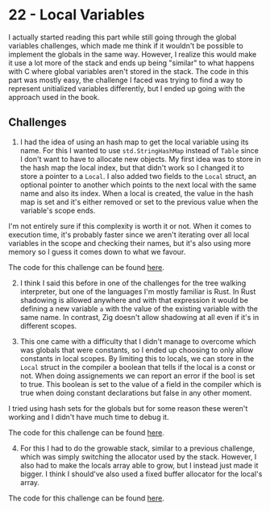 # 22 - Local Variables

I actually started reading this part while still going through the global variables challenges, which made me think if it wouldn't be possible to implement the globals in the same way. However, I realize this would make it use a lot more of the stack and ends up being "similar" to what happens with C where global variables aren't stored in the stack. The code in this part was mostly easy, the challenge I faced was trying to find a way to represent unitialized variables differently, but I ended up going with the approach used in the book.

## Challenges

1. I had the idea of using an hash map to get the local variable using its name. For this I wanted to use `std.StringHashMap` instead of `Table` since I don't want to have to allocate new objects. My first idea was to store in the hash map the local index, but that didn't work so I changed it to store a pointer to a `Local`. I also added two fields to the `Local` struct, an optional pointer to another which points to the next local with the same name and also its index. When a local is created, the value in the hash map is set and it's either removed or set to the previous value when the variable's scope ends.

I'm not entirely sure if this complexity is worth it or not. When it comes to execution time, it's probably faster since we aren't iterating over all local variables in the scope and checking their names, but it's also using more memory so I guess it comes down to what we favour.

The code for this challenge can be found [here](https://github.com/EdSwordsmith/crafting_interpreters/tree/22_locals_map).

2. I think I said this before in one of the challenges for the tree walking interpreter, but one of the languages I'm mostly familiar is Rust. In Rust shadowing is allowed anywhere and with that expression it would be defining a new variable `a` with the value of the existing variable with the same name. In contrast, Zig doesn't allow shadowing at all even if it's in different scopes.

3. This one came with a difficulty that I didn't manage to overcome which was globals that were constants, so I ended up choosing to only allow constants in local scopes. By limiting this to locals, we can store in the `Local` struct in the compiler a boolean that tells if the local is a const or not. When doing assignements we can report an error if the bool is set to true. This boolean is set to the value of a field in the compiler which is true when doing constant declarations but false in any other moment.

I tried using hash sets for the globals but for some reason these weren't working and I didn't have much time to debug it.

The code for this challenge can be found [here](https://github.com/EdSwordsmith/crafting_interpreters/tree/22_consts).

4. For this I had to do the growable stack, similar to a previous challenge, which was simply switching the allocator used by the stack. However, I also had to make the locals array able to grow, but I instead just made it bigger. I think I should've also used a fixed buffer allocator for the local's array.

The code for this challenge can be found [here](https://github.com/EdSwordsmith/crafting_interpreters/tree/22_bigger_stack).
